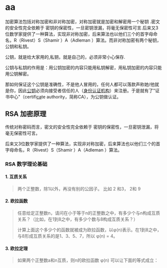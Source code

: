 # aa  

加密算法包括对称加密和非对称加密，对称加密就是加密和解密用一个秘钥 .密文的安全性完全依赖于 密钥的保密性，一旦密钥泄漏，将毫无保密性可言.后来又3位数学家提供了一种算法，实现非对称加密，后来算法也以他们三个的首字母命名，R（Rivest）S（Shamir ）A（Adleman ）算法。而非对称加密有两个秘钥，公钥和私钥。

公钥，就是给大家用的,私钥，就是自己的，必须非常小心保存.

公钥与私钥的作用是：用公钥加密的内容只能用私钥解密，用私钥加密的内容只能用公钥解密。

那如何保证这个公钥是准确性，不是他人冒用的，任何人都可以落款声称她/他就是你，因此[公钥](https://baike.baidu.com/item/公钥)必须向接受者信任的人（[身份](https://baike.baidu.com/item/身份)[认证机构](https://baike.baidu.com/item/认证机构)）来注册。于是就有了"证书中心"（certifi[ca](https://www.baidu.com/s?wd=ca&tn=24004469_oem_dg&rsv_dl=gh_pl_sl_csd)te authority，简称CA），为公钥做认证。

## RSA 加密原理

传统对称密码而言，密文的安全性完全依赖于 密钥的保密性，一旦密钥泄漏，将毫无保密性可言。

后来又3位数学家提供了一种算法，实现非对称加密，后来算法也以他们三个的首字母命名，R（Rivest）S（Shamir ）A（Adleman ）算法。

### RSA 数学理论基础

#### 1. 互质关系

> 两个正整数，除1以外，再没有别的公因子。 比如 2 和3， 2和 9

#### 2. 欧拉函数

> 任意给定正整数n，请问在小于等于n的正整数之中，有多少个与n构成互质关系？（比如，在1到8之中，有多少个数与8构成互质关系？）
>
> 计算上面这个多少个的函数就被成为欧拉函数，以φ(n)表示。在1到8之中，与8形成互质关系的是1、3、5、7，所以 φ(n) = 4。

#### 3. 欧拉定理

> 如果两个正整数a和n互质，则n的欧拉函数 φ(n) 可以让下面的等式成立：
